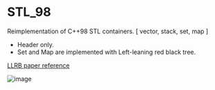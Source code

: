 # STL_98
Reimplementation of C++98 STL containers. [ vector, stack, set, map ]
- Header only.
- Set and Map are implemented with Left-leaning red black tree.
  
[LLRB paper reference](https://sedgewick.io/wp-content/themes/sedgewick/papers/2008LLRB.pdf)

![image](https://github.com/kimminkyeu/STL_98/assets/60287070/511f1229-4f81-4a3c-9f87-de6e35dda6b3)
